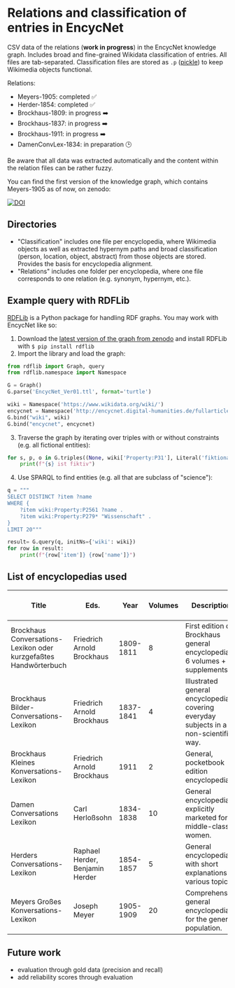 # Relations and classification of entries in EncycNet
CSV data of the relations (**work in progress**) in the EncycNet knowledge graph. Includes broad and fine-grained Wikidata classification of entries. All files are tab-separated. Classification files are stored as `.p` ([pickle](https://wiki.python.org/moin/UsingPickle)) to keep Wikimedia objects functional.

Relations:

+ Meyers-1905: completed :white_check_mark:
+ Herder-1854: completed :white_check_mark:
+ Brockhaus-1809: in progress :arrow_right:
+ Brockhaus-1837: in progress :arrow_right:
+ Brockhaus-1911: in progress :arrow_right:
+ DamenConvLex-1834: in preparation :clock3:

Be aware that all data was extracted automatically and the content within the relation files can be rather fuzzy.

You can find the first version of the knowledge graph, which contains Meyers-1905 as of now, on zenodo:

[![DOI](https://zenodo.org/badge/doi/10.5281/zenodo.10219192.svg)](http://dx.doi.org/10.5281/zenodo.10219192)

## Directories
* "Classification" includes one file per encyclopedia, where Wikimedia objects as well as extracted hypernym paths and broad classification (person, location, object, abstract) from those objects are stored. Provides the basis for encyclopedia alignment.
* "Relations" includes one folder per encyclopedia, where one file corresponds to one relation (e.g. synonym, hypernym, etc.).

## Example query with RDFLib
[RDFLib](https://rdflib.readthedocs.io/en/stable/) is a Python package for handling RDF graphs. You may work with EncycNet like so:
1. Download the [latest version of the graph from zenodo](http://dx.doi.org/10.5281/zenodo.10219192) and install RDFLib with
`$ pip install rdflib`
2. Import the library and load the graph:
```python 
from rdflib import Graph, query
from rdflib.namespace import Namespace

G = Graph()
G.parse('EncycNet_Ver01.ttl', format='turtle')

wiki = Namespace('https://www.wikidata.org/wiki/')
encycnet = Namespace('http://encycnet.digital-humanities.de/fullarticle.html?articleID=')
G.bind("wiki", wiki)
G.bind("encycnet", encycnet)
```
3. Traverse the graph by iterating over triples with or without constraints (e.g. all fictional entities):
```python 
for s, p, o in G.triples((None, wiki['Property:P31'], Literal('fiktionale Entität'))):
    print(f"{s} ist fiktiv")
```
4. Use SPARQL to find entities (e.g. all that are subclass of "science"):
```python 
q = """
SELECT DISTINCT ?item ?name
WHERE {
    ?item wiki:Property:P2561 ?name .
    ?item wiki:Property:P279* "Wissenschaft" .
} 
LIMIT 20"""

result= G.query(q, initNs={'wiki': wiki})
for row in result:
    print(f"{row['item']} {row['name']}")
```

## List of encyclopedias used

| Title                                                                    | Eds.                                      | Year      | Volumes | Description                                                                                                       | Number of entries | Number of tokens |
|--------------------------------------------------------------------------|-------------------------------------------|-----------|---------|-------------------------------------------------------------------------------------------------------------------|-------------------|------------------|
| Brockhaus Conversations-Lexikon oder kurzgefaßtes Handwörterbuch         | Friedrich Arnold Brockhaus                | 1809-1811 | 8       | First edition of Brockhaus general encyclopedia: 6 volumes + 2 supplements.                                                | 6,960             | 1,186,000        |
| Brockhaus Bilder-Conversations-Lexikon                                   | Friedrich Arnold Brockhaus                | 1837-1841 | 4       | Illustrated general encyclopedia covering everyday subjects in a non-scientific way.                              | 7,049             | 2,604,000        |
| Brockhaus Kleines Konversations-Lexikon                                  | Friedrich Arnold Brockhaus                | 1911      | 2       | General, pocketbook edition encyclopedia.                                                                         | 82,780            | 2,434,000        |
| Damen Conversations Lexikon                                              | Carl Herloßsohn                           | 1834-1838 | 10      | General encyclopedia explicitly marketed for middle-class women.                                                  | 7,099             | 1,461,000        |
| Herders Conversations-Lexikon                                            | Raphael Herder, Benjamin Herder           | 1854-1857 | 5       | General encyclopedia with short explanations of various topics.                                                   | 39,755            | 2,256,000        |
| Meyers Großes Konversations-Lexikon                                      | Joseph Meyer                              | 1905-1909 | 20      | Comprehensive general encyclopedia  for the general population.                                                   | 156,264           | 17,437,000       |

## Future work
* evaluation through gold data (precision and recall)
* add reliability scores through evaluation
